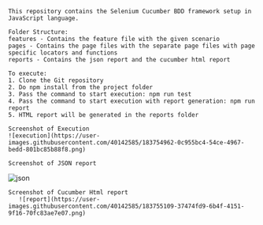     This repository contains the Selenium Cucumber BDD framework setup in JavaScript language.

    Folder Structure:
    features - Contains the feature file with the given scenario
    pages - Contains the page files with the separate page files with page specific locators and functions
    reports - Contains the json report and the cucumber html report

    To execute:
    1. Clone the Git repository
    2. Do npm install from the project folder
    3. Pass the command to start execution: npm run test
    4. Pass the command to start execution with report generation: npm run report
    5. HTML report will be generated in the reports folder
    
    Screenshot of Execution
    ![execution](https://user-images.githubusercontent.com/40142585/183754962-0c955bc4-54ce-4967-bedd-801bc85b88f8.png)
    
    Screenshot of JSON report
    
![json](https://user-images.githubusercontent.com/40142585/183755056-a723e288-3c41-4c26-8e1c-f264cd32c2c2.png)

    Screenshot of Cucumber Html report
       ![report](https://user-images.githubusercontent.com/40142585/183755109-37474fd9-6b4f-4151-9f16-70fc83ae7e07.png)
